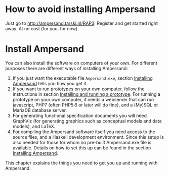 # How to avoid installing Ampersand
Just go to http://ampersand.tarski.nl/RAP3. Register and get started right away. At no cost (for you, for now).

# Install Ampersand
You can also install the software on computers of your own. For different purposes there are different ways of installing Ampersand:

1. If you just want the executable file `Ampersand.exe`, section [Installing Ampersand](https://www.gitbook.com/book/ampersandtarski/documentation/edit#) tells you how you get it.
2. If you want to run prototypes on your own computer, follow the instructions in section [Installing and running a prototype](/installation/installing_and_running_a_prototype_website.md). For running a prototype on your own computer, it needs a webserver that can run javascript, PHP7 \(often PHP5.6 or later will do fine\), and a \(My\)SQL or MariaDB database server.
3. For generating functional specification documents you will need GraphViz \(for generating graphics such as conceptual models and data models\), and LaTeX.
4. For compiling the Ampersand software itself you need access to the source files, and a Haskell development environment. Since this setup is also needed for those for whom no pre-built Ampersand.exe file is available. Details on how to set this up can be found in the section [Installing Ampersand](/installing_ampersand.html).

This chapter explains the things you need to get you up and running with Ampersand.

